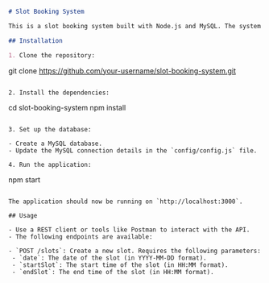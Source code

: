 

```markdown
# Slot Booking System

This is a slot booking system built with Node.js and MySQL. The system allows users to book slots for specific dates and time ranges.

## Installation

1. Clone the repository:

   ```
   git clone https://github.com/your-username/slot-booking-system.git
   ```

2. Install the dependencies:

   ```
   cd slot-booking-system
   npm install
   ```

3. Set up the database:

   - Create a MySQL database.
   - Update the MySQL connection details in the `config/config.js` file.

4. Run the application:

   ```
   npm start
   ```

   The application should now be running on `http://localhost:3000`.

## Usage

- Use a REST client or tools like Postman to interact with the API.
- The following endpoints are available:

  - `POST /slots`: Create a new slot. Requires the following parameters:
    - `date`: The date of the slot (in YYYY-MM-DD format).
    - `startSlot`: The start time of the slot (in HH:MM format).
    - `endSlot`: The end time of the slot (in HH:MM format).
